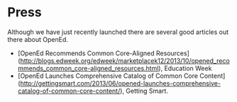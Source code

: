 Press
=====

Although we have just recently launched there are several good articles out there about OpenEd.  

* [OpenEd Recommends Common Core-Aligned Resources]
(http://blogs.edweek.org/edweek/marketplacek12/2013/10/opened_recommends_common_core-aligned_resources.html), Education Week
* [OpenEd Launches Comprehensive Catalog of Common Core Content]
(http://gettingsmart.com/2013/06/opened-launches-comprehensive-catalog-of-common-core-content/), Getting Smart. 